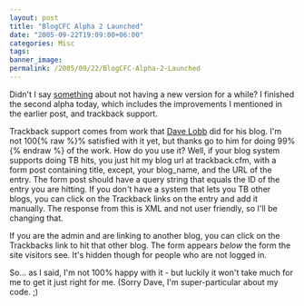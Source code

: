 ```yaml
---
layout: post
title: "BlogCFC Alpha 2 Launched"
date: "2005-09-22T19:09:00+06:00"
categories: Misc 
tags: 
banner_image: 
permalink: /2005/09/22/BlogCFC-Alpha-2-Launched
---
```


Didn't I say <a href="http://ray.camdenfamily.com/index.cfm/2005/9/22/A-few-BlogCFC-Notes">something</a> about not having a new version for a while? I finished the second alpha today, which includes the improvements I mentioned in the earlier post, and trackback support. 

Trackback support comes from work that <a href="http://thinkingdev.com/blog/index.cfm">Dave Lobb</a> did for his blog. I'm not 100{% raw %}% satisfied with it yet, but thanks go to him for doing 99%{% endraw %} of the work. How do you use it? Well, if your blog system supports doing TB hits, you just hit my blog url at trackback.cfm, with a form post containing title, except,  your blog_name, and the URL of the entry. The form post should have a query string that equals the ID of the entry you are hitting. If you don't have a system that lets you TB other blogs, you can click on the Trackback links on the entry and add it manually. The response from this is XML and not user friendly, so I'll be changing that. 

If you are the admin and are linking to another blog, you can click on the Trackbacks link to hit that other blog. The form appears <i>below</i> the form the site visitors see. It's hidden though for people who are not logged in.

So... as I said, I'm not 100% happy with it - but luckily it won't take much for me to get it just right for me. (Sorry Dave, I'm super-particular about my code. ;)